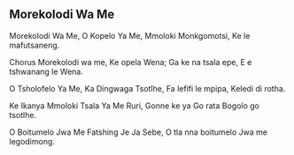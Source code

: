 ## Morekolodi Wa Me

Morekolodi Wa Me, O Kopelo Ya Me,
Mmoloki Monkgomotsi, Ke le mafutsaneng.

Chorus
Morekolodi wa me, Ke opela Wena;
Ga ke na tsala epe, E e tshwanang le Wena.

O Tsholofelo Ya Me, Ka Dingwaga Tsotlhe,
Fa lefifi le mpipa, Keledi di rotha.

Ke Ikanya Mmoloki Tsala Ya Me Ruri,
Gonne ke ya Go rata Bogolo go tsotlhe.

O Boitumelo Jwa Me Fatshing Je Ja Sebe,
O tla nna boitumelo Jwa me legodimong.

